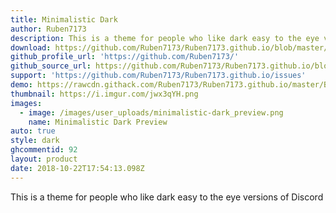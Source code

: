 ```yaml
---
title: Minimalistic Dark
author: Ruben7173
description: This is a theme for people who like dark easy to the eye versions of Discord
download: https://github.com/Ruben7173/Ruben7173.github.io/blob/master/BetterDiscord-Themes/minimalistic-dark-theme/minimalist-dark.theme.css
github_profile_url: 'https://github.com/Ruben7173/'
github_source_url: https://github.com/Ruben7173/Ruben7173.github.io/blob/master/BetterDiscord-Themes/minimalistic-dark-theme/minimalist-dark.theme.css
support: 'https://github.com/Ruben7173/Ruben7173.github.io/issues'
demo: https://rawcdn.githack.com/Ruben7173/Ruben7173.github.io/master/BetterDiscord-Themes/minimalistic-dark-theme/code.css
thumbnail: https://i.imgur.com/jwx3qYH.png
images:
  - image: /images/user_uploads/minimalistic-dark_preview.png
    name: Minimalistic Dark Preview
auto: true
style: dark
ghcommentid: 92
layout: product
date: 2018-10-22T17:54:13.098Z
---
```

This is a theme for people who like dark easy to the eye versions of Discord